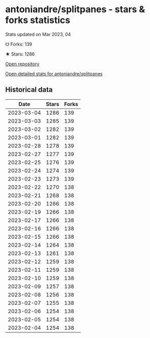 # antoniandre/splitpanes - stars & forks statistics

Stats updated on Mar 2023, 04

☋ Forks: 139

★ Stars: 1286

[Open repository](https://github.com/antoniandre/splitpanes)

[Open detailed stats for antoniandre/splitpanes](https://reviewgithub.com/rep/antoniandre/splitpanes)

## Historical data
| Date | Stars | Forks |
|------|-------|-------|
| 2023-03-04 | 1286 | 139 | 
| 2023-03-03 | 1285 | 139 | 
| 2023-03-02 | 1282 | 139 | 
| 2023-03-01 | 1282 | 139 | 
| 2023-02-28 | 1278 | 139 | 
| 2023-02-27 | 1277 | 139 | 
| 2023-02-25 | 1276 | 139 | 
| 2023-02-24 | 1274 | 139 | 
| 2023-02-23 | 1273 | 139 | 
| 2023-02-22 | 1270 | 138 | 
| 2023-02-21 | 1268 | 138 | 
| 2023-02-20 | 1266 | 138 | 
| 2023-02-19 | 1266 | 138 | 
| 2023-02-17 | 1266 | 138 | 
| 2023-02-16 | 1266 | 138 | 
| 2023-02-15 | 1266 | 138 | 
| 2023-02-14 | 1264 | 138 | 
| 2023-02-13 | 1261 | 138 | 
| 2023-02-12 | 1259 | 138 | 
| 2023-02-11 | 1259 | 138 | 
| 2023-02-10 | 1259 | 138 | 
| 2023-02-09 | 1257 | 138 | 
| 2023-02-08 | 1256 | 138 | 
| 2023-02-07 | 1255 | 138 | 
| 2023-02-06 | 1254 | 138 | 
| 2023-02-05 | 1254 | 138 | 
| 2023-02-04 | 1254 | 138 | 

